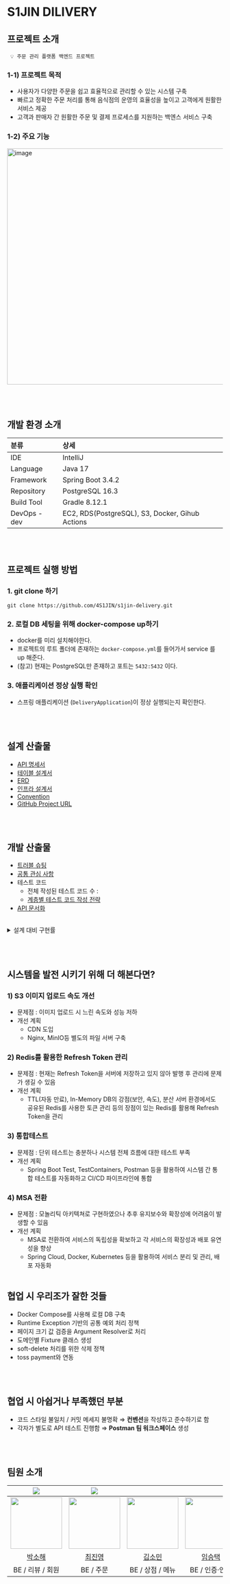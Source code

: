 # S1JIN DILIVERY

## 프로젝트 소개
     💡 주문 관리 플랫폼 백엔드 프로젝트

### 1-1) 프로젝트 목적
- 사용자가 다양한 주문을 쉽고 효율적으로 관리할 수 있는 시스템 구축
- 빠르고 정확한 주문 처리를 통해 음식점의 운영의 효율성을 높이고 고객에게 원활한 서비스 제공
- 고객과 판매자 간 원활한 주문 및 결제 프로세스를 지원하는 백엔스 서비스 구축

### 1-2) 주요 기능

<img width="550" alt="image" src="https://github.com/user-attachments/assets/e8079dbd-62cf-44cb-b7f5-3694ce9de6c9" />


<br><br>

## 개발 환경 소개

|분류|상세|
|:--|:--|
|IDE|IntelliJ|
|Language|Java 17|
|Framework|Spring Boot 3.4.2|
|Repository|PostgreSQL 16.3|
|Build Tool|Gradle 8.12.1|
|DevOps - dev | EC2, RDS(PostgreSQL), S3, Docker, Gihub Actions|


<br><br>

## 프로젝트 실행 방법

### 1. git clone 하기
```shell
git clone https://github.com/4S1JIN/s1jin-delivery.git
```

### 2. 로컬 DB 세팅을 위해 docker-compose up하기
- docker를 미리 설치해야한다.
- 프로젝트의 루트 폴더에 존재하는 `docker-compose.yml`를 들어가서 service 를 up 해준다.
- (참고) 현재는 PostgreSQL만 존재하고 포트는 `5432:5432` 이다.

### 3. 애플리케이션 정상 실행 확인
- 스프링 애플리케이션 (`DeliveryApplication`)이 정상 실행되는지 확인한다.

<br><br>

## 설계 산출물
- [API 명세서](https://github.com/4S1JIN/s1jin-delivery/wiki/API-%EB%AA%85%EC%84%B8%EC%84%9C)
- [테이블 설계서](https://github.com/4S1JIN/s1jin-delivery/wiki/%ED%85%8C%EC%9D%B4%EB%B8%94-%EB%AA%85%EC%84%B8%EC%84%9C)
- [ERD](https://github.com/4S1JIN/s1jin-delivery/wiki/ERD)
- [인프라 설계서](https://github.com/4S1JIN/s1jin-delivery/wiki/%EC%9D%B8%ED%94%84%EB%9D%BC-%EC%84%A4%EA%B3%84%EC%84%9C)
- [Convention](https://github.com/4S1JIN/s1jin-delivery/wiki/Git-Convention)
- [GitHub Project URL](https://github.com/4S1JIN/s1jin-delivery)

<br><br>

## 개발 산출물

- [트러블 슈팅](https://github.com/4S1JIN/s1jin-delivery/wiki/%F0%9F%9A%A8-%ED%8A%B8%EB%9F%AC%EB%B8%94-%EC%8A%88%ED%8C%85)
- [공통 관심 사항](https://github.com/4S1JIN/s1jin-delivery/wiki/%EA%B8%80%EB%A1%9C%EB%B2%8C-%EA%B3%B5%ED%86%B5-%EB%AA%A8%EB%93%88)
- 테스트 코드
  - 전체 작성된 테스트 코드 수 : 
  - [계층별 테스트 코드 작성 전략](https://github.com/4S1JIN/s1jin-delivery/wiki/%ED%85%8C%EC%8A%A4%ED%8A%B8-%EC%BD%94%EB%93%9C-%EC%9E%91%EC%84%B1-%EC%A0%84%EB%9E%B5)
- [API 문서화](http://13.211.250.65/api/api-docs)

<br>

<details>
  <summary>설계 대비 구현률</summary>

  - 설계 API 수 : 44 <br>
  - 구현 API 수 : 54 <br>
  - 설계 대비 구현률 : <br>
  
  ```java
API Count Summary
==========================
  - CommonOrderController.java
    ├── GET APIs:        2
    ├── POST APIs:        1
  - OwnerOrderController.java
    ├── GET APIs:        1
    ├── POST APIs:        2
  - CustomerOrderController.java
    ├── POST APIs:        1
  - ManagerOrderController.java
    ├── GET APIs:        1
    ├── POST APIs:        1
    └── DELETE APIs:        1
  - OwnerPaymentController.java
    ├── GET APIs:        2
    ├── PUT APIs:        1
  - PaymentHtmlController.java
    ├── GET APIs:        3
  - AdminPaymentController.java
    ├── GET APIs:        3
    └── DELETE APIs:        1
  - CustomerPaymentController.java
    ├── GET APIs:        2
    ├── POST APIs:        1
    ├── PUT APIs:        1
  - ShopController.java
    ├── GET APIs:        3
    ├── POST APIs:        1
    ├── PUT APIs:        1
    └── DELETE APIs:        1
  - AddressController.java
    ├── GET APIs:        1
    ├── POST APIs:        1
    ├── PUT APIs:        1
    └── DELETE APIs:        1
  - MemberController.java
    ├── GET APIs:        2
    ├── PUT APIs:        1
    └── DELETE APIs:        1
  - GeminiController.java
    ├── POST APIs:        1
  - ReviewController.java
    ├── GET APIs:        1
    ├── POST APIs:        1
    ├── PUT APIs:        1
    └── DELETE APIs:        1
  - ShopReviewController.java
    ├── GET APIs:        1
  - MenuController.java
    ├── GET APIs:        3
    ├── POST APIs:        1
    ├── PUT APIs:        1
    └── DELETE APIs:        1
  - AuthController.java
    ├── POST APIs:        4
==========================
API Statistics
==========================
- GET APIs: 25
- POST APIs: 15
- PUT APIs: 7
- DELETE APIs: 7
- Total APIs: 54
==========================

```

</details>

<br><br>

## 시스템을 발전 시키기 위해 더 해본다면?
### 1) S3 이미지 업로드 속도 개선
- 문제점 : 이미지 업로드 시 느린 속도와 성능 저하
- 개선 계획
  - CDN 도입
  - Nginx, MinIO등 별도의 파일 서버 구축

### 2) Redis를 활용한 Refresh Token 관리
- 문제점 : 현재는 Refresh Token을 서버에 저장하고 있지 않아 발행 후 관리에 문제가 생길 수 있음
- 개선 계획
  - TTL(자동 만료), In-Memory DB의 강점(보안, 속도), 분산 서버 환경에서도 공유된 Redis를 사용한 토큰 관리 등의 장점이 있는 Redis를 활용해 Refresh Token을 관리 

### 3) 통합테스트
- 문제점 : 단위 테스트는 충분하나 시스템 전체 흐름에 대한 테스트 부족
- 개선 계획
  - Spring Boot Test, TestContainers, Postman 등을 활용하여 시스템 간 통합 테스트를 자동화하고 CI/CD 파이프라인에 통합

### 4) MSA 전환
- 문제점 : 모놀리틱 아키텍쳐로 구현하였으나 추후 유지보수와 확장성에 어려움이 발생할 수 있음
- 개선 계획
  - MSA로 전환하여 서비스의 독립성을 확보하고 각 서비스의 확장성과 배포 유연성을 향상
  - Spring Cloud, Docker, Kubernetes 등을 활용하여 서비스 분리 및 관리, 배포 자동화
<br><br>

## 협업 시 우리조가 잘한 것들
- Docker Compose를 사용해 로컬 DB 구축
- Runtime Exception 기반의 공통 예외 처리 정책
- 페이지 크기 값 검증을 Argument Resolver로 처리
- 도메인별 Fixture 클래스 생성
- soft-delete 처리를 위한 삭제 정책
- toss payment와 연동

<br><br>

## 협업 시 아쉽거나 부족했던 부분
- 코드 스타일 불일치  / 커밋 메세지 불명확 ⇒ **컨벤션**을 작성하고 준수하기로 함
- 각자가 별도로 API 테스트 진행함 ⇒ **Postman 팀 워크스페이스** 생성

<br><br>

## 팀원 소개

| <img src="https://img.shields.io/badge/Leader-%2310069F%20" /> | <img src="https://img.shields.io/badge/Sub_Leader-%2300264B" /> |   |   |   |
| :--------------------------------------------------------------: | :--------------------------------------------------------------: | :--------------------------------------------------------------------------: | :-----------------------------------------------------------: |:-----------------------------------------------------------: |
|      <img src="https://avatars.githubusercontent.com/u/137313172?v=4" width="120px;" alt=""/>      |      <img src="https://avatars.githubusercontent.com/u/68311264?v=4" width="120px;" alt=""/>      |            <img src="https://avatars.githubusercontent.com/u/104823900?v=4" width="120px;" alt=""/>            |    <img src="https://avatars.githubusercontent.com/u/109949465?v=4" width="120px;" alt=""/>     |    <img src="https://avatars.githubusercontent.com/u/85011923?v=4" width="120px;" alt=""/>     |
|           [박소해](https://github.com/S2gamzaS2)           |           [최진영](https://github.com/cchoijjinyoung)           |                 [김소민](https://github.com/ss0ming)                 |         [임승택](https://github.com/lime1st)          |         [김승수](https://github.com/kss123456789)          |
|                            BE / 리뷰 / 회원                           |                            BE / 주문                          |                                  BE / 상점 / 메뉴                                 |                         BE / 인증·인가                          |                          BE / 결제                          |


